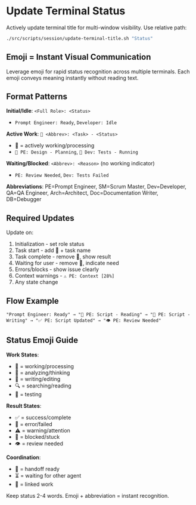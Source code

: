 # Update Terminal Status

Actively update terminal title for multi-window visibility. Use relative path:
```bash
./src/scripts/session/update-terminal-title.sh "Status"
```

## Emoji = Instant Visual Communication

Leverage emoji for rapid status recognition across multiple terminals. Each emoji conveys meaning instantly without reading text.

## Format Patterns

**Initial/Idle**: `<Full Role>: <Status>`
- `Prompt Engineer: Ready`, `Developer: Idle`

**Active Work**: `🔄 <Abbrev>: <Task> - <Status>`  
- 🔄 = actively working/processing
- `🔄 PE: Design - Planning`, `🔄 Dev: Tests - Running`

**Waiting/Blocked**: `<Abbrev>: <Reason>` (no working indicator)
- `PE: Review Needed`, `Dev: Tests Failed`

**Abbreviations**: PE=Prompt Engineer, SM=Scrum Master, Dev=Developer, QA=QA Engineer, Arch=Architect, Doc=Documentation Writer, DB=Debugger

## Required Updates

Update on:
1. Initialization - set role status
2. Task start - add 🔄 + task name
3. Task complete - remove 🔄, show result
4. Waiting for user - remove 🔄, indicate need
5. Errors/blocks - show issue clearly
6. Context warnings - `⚠️ PE: Context [28%]`
7. Any state change

## Flow Example
```
"Prompt Engineer: Ready" → "🔄 PE: Script - Reading" → "🔄 PE: Script - Writing" → "✅ PE: Script Updated" → "👁️ PE: Review Needed"
```

## Status Emoji Guide

**Work States**:
- 🔄 = working/processing
- 🤔 = analyzing/thinking
- 📝 = writing/editing
- 🔍 = searching/reading
- 🧪 = testing

**Result States**:
- ✅ = success/complete
- 🔴 = error/failed
- ⚠️ = warning/attention
- 🚧 = blocked/stuck
- 👁️ = review needed

**Coordination**:
- 🤝 = handoff ready
- ⏳ = waiting for other agent
- 🔗 = linked work

Keep status 2-4 words. Emoji + abbreviation = instant recognition.